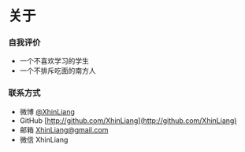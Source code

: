 # 关于

### 自我评价
- 一个不喜欢学习的学生
- 一个不排斥吃面的南方人

### 联系方式
 - 微博 [@XhinLiang](http://weibo.com/XhinLiang)
 - GitHub [http://github.com/XhinLiang](http://github.com/XhinLiang)
 - 邮箱 XhinLiang@gmail.com
 - 微信 XhinLiang

